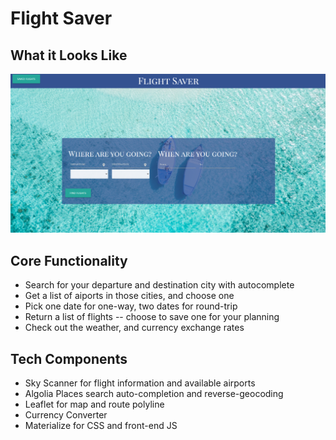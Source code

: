 # Flight Saver
## What it Looks Like
![Find Your Flight](/images/flightSaverScreen.png)

## Core Functionality
- Search for your departure and destination city with autocomplete
- Get a list of aiports in those cities, and choose one
- Pick one date for one-way, two dates for round-trip
- Return a list of flights -- choose to save one for your planning
- Check out the weather, and currency exchange rates

## Tech Components
- Sky Scanner for flight information and available airports
- Algolia Places search auto-completion and reverse-geocoding
- Leaflet for map and route polyline 
- Currency Converter
- Materialize for CSS and front-end JS 
